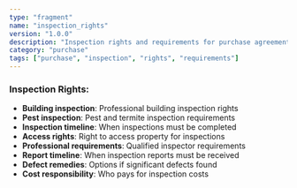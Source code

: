 ```yaml
---
type: "fragment"
name: "inspection_rights"
version: "1.0.0"
description: "Inspection rights and requirements for purchase agreements"
category: "purchase"
tags: ["purchase", "inspection", "rights", "requirements"]
---
```


### Inspection Rights:
- **Building inspection**: Professional building inspection rights
- **Pest inspection**: Pest and termite inspection requirements
- **Inspection timeline**: When inspections must be completed
- **Access rights**: Right to access property for inspections
- **Professional requirements**: Qualified inspector requirements
- **Report timeline**: When inspection reports must be received
- **Defect remedies**: Options if significant defects found
- **Cost responsibility**: Who pays for inspection costs